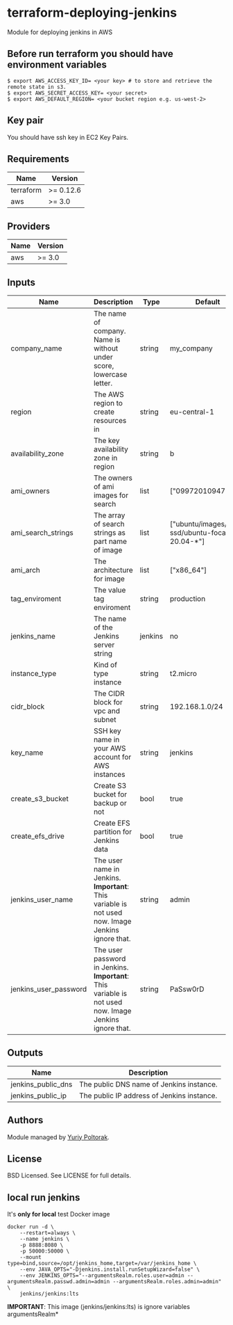 # terraform-deploying-jenkins
Module for deploying jenkins in AWS

## Before run terraform you should have environment variables
```
$ export AWS_ACCESS_KEY_ID= <your key> # to store and retrieve the remote state in s3.
$ export AWS_SECRET_ACCESS_KEY= <your secret>
$ export AWS_DEFAULT_REGION= <your bucket region e.g. us-west-2>
```

## Key pair
You should have ssh key in EC2 Key Pairs.

## Requirements

| Name | Version |
|------|---------|
| terraform | >= 0.12.6 |
| aws | >= 3.0 |

## Providers

| Name | Version |
|------|---------|
| aws | >= 3.0 |

## Inputs

| Name | Description | Type | Default | Required |
|------|-------------|------|---------|:--------:|
| company\_name | The name of company. Name is without under score, lowercase letter. | string | my_company | no |
| region | The AWS region to create resources in | string | eu-central-1 | no |
| availability\_zone | The key availability zone in region | string | b | no |
| ami\_owners | The owners of ami images for search | list | ["099720109477"] | no |
| ami\_search\_strings | The array of search strings as part name of image | list | ["ubuntu/images/hvm-ssd/ubuntu-focal-20.04-*"] | no |
| ami\_arch | The architecture for image | list | ["x86_64"] | no |
| tag\_enviroment | The value tag enviroment | string | production | no |
| jenkins\_name | The name of the Jenkins server string | jenkins | no |
| instance\_type | Kind of type instance | string | t2.micro | no |
| cidr\_block | The CIDR block for vpc and subnet | string | 192.168.1.0/24 | no |
| key\_name | SSH key name in your AWS account for AWS instances | string | jenkins | no |
| create\_s3\_bucket | Create S3 bucket for backup or not | bool | true | no |
| create\_efs\_drive | Create EFS partition for Jenkins data | bool | true | no |
| jenkins\_user\_name | The user name in Jenkins. **Important**: This variable is not used now. Image Jenkins ignore that. | string | admin | no |
| jenkins\_user\_password | The user password in Jenkins. **Important**: This variable is not used now. Image Jenkins ignore that. | string | PaSsw0rD | no |

## Outputs

| Name | Description |
|------|-------------|
| jenkins\_public\_dns | The public DNS name of Jenkins instance. |
| jenkins\_public\_ip | The public IP address of Jenkins instance. |

## Authors

Module managed by [Yuriy Poltorak](https://github.com/termit-uanic).

## License

BSD Licensed. See LICENSE for full details.

## local run jenkins
It's **only for local** test Docker image
```
docker run -d \
    --restart=always \
    --name jenkins \
    -p 8888:8080 \
    -p 50000:50000 \
    --mount type=bind,source=/opt/jenkins_home,target=/var/jenkins_home \
    --env JAVA_OPTS="-Djenkins.install.runSetupWizard=false" \
    --env JENKINS_OPTS="--argumentsRealm.roles.user=admin --argumentsRealm.passwd.admin=admin --argumentsRealm.roles.admin=admin" \
    jenkins/jenkins:lts
```
**IMPORTANT**:
This image (jenkins/jenkins:lts) is ignore variables argumentsRealm*
